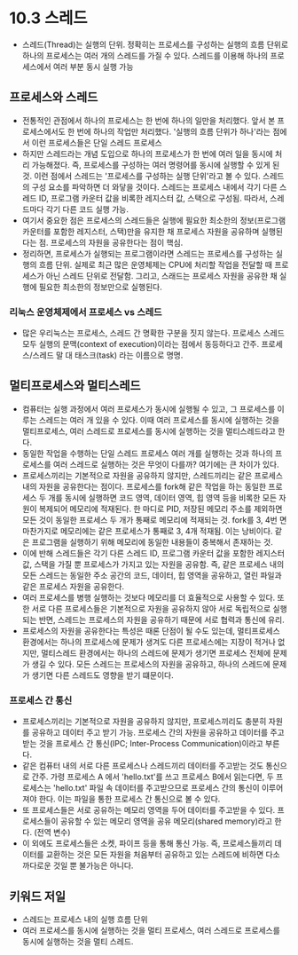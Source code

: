 # 10.3 스레드
- 스레드(Thread)는 실행의 단위. 정확히는 프로세스를 구성하는 실행의 흐름 단위로 하나의 프로세스는 여러 개의 스레드를 가질 수 있다. 스레드를 이용해 하나의 프로세스에서 여러 부분 동시 실행 가능

## 프로세스와 스레드
- 전통적인 관점에서 하나의 프로세스는 한 번에 하나의 일만을 처리했다. 앞서 본 프로세스에서도 한 번에 하나의 작업만 처리했다. '실행의 흐름 단위가 하나'라는 점에서 이런 프로세스들은 
단일 스레드 프로세스
- 하지만 스레드라는 개념 도입으로 하나의 프로세스가 한 번에 여러 일을 동시에 처리 가능해졌다. 즉, 프로세스를 구성하는 여러 명령어를 동시에 실행할 수 있게 된 것. 이런 점에서 스레드는 '프로세스를
구성하는 실행 단위'라고 볼 수 있다. 스레드의 구성 요소를 파악하면 더 와닿을 것이다. 스레드는 프로세스 내에서 각기 다른 스레드 ID, 프로그램 카운터 값을 비록한 레지스터 값, 스택으로 구성됨.
따라서, 스레드마다 각기 다른 코드 실행 가능.
- 여기서 중요한 점은 프로세스의 스레드들은 실행에 필요한 최소한의 정보(프로그램 카운터를 포함한 레지스터, 스택)만을 유지한 채 프로세스 자원을 공유하며 실행된다는 점. 프로세스의 자원을 공유한다는
점이 핵심.
- 정리하면, 프로세스가 실행되는 프로그램이라면 스레드는 프로세스를 구성하는 실행의 흐름 단위. 실제로 최근 많은 운영체제는 CPU에 처리할 작업을 전달할 때 프로세스가 아닌 스레드 단위로 전달함.
그리고, 스래드는 프로세스 자원을 공유한 채 실행에 필요한 최소한의 정보만으로 실행된다.

### 리눅스 운영체제에서 프로세스 vs 스레드
- 많은 우리눅스는 프로세스, 스레드 간 명확한 구분을 짓지 않는다. 프로세스 스레드 모두 실행의 문맥(context of execution)이라는 점에서 동등하다고 간주. 프로세스/스레드 말 대 태스크(task)
라는 이름으로 명명.

## 멀티프로세스와 멀티스레드
- 컴퓨터는 실행 과정에서 여러 프로세스가 동시에 실행될 수 있고, 그 프로세스를 이루는 스레드는 여러 개 있을 수 있다. 이때 여러 프로세스를 동시에 실행하는 것을 멀티프로세스, 여러 스레드로
프로세스를 동시에 실행하는 것을 멀티스레드라고 한다.
- 동일한 작업을 수행하는 단일 스레드 프로세스 여러 개를 실행하는 것과 하나의 프로세스를 여러 스레드로 실행하는 것은 무엇이 다를까? 여기에는 큰 차이가 있다.
- 프로세스끼리는 기본적으로 자원을 공유하지 않지만, 스레드끼리는 같은 프로세스 내의 자원을 공유한다는 점이다. 프로세스를 fork해 같은 작업을 하는 동일한 프로세스 두 개를 동시에 실행하면
코드 영역, 데이터 영역, 힙 영역 등을 비록한 모든 자원이 복제되어 메모리에 적재된다. 한 마디로 PID, 저장된 메모리 주소를 제외하면 모든 것이 동일한 프로세스 두 개가 통째로 메모리에 적재되는 것.
fork를 3, 4번 면 마찬가지로 메모리에는 같은 프로세스가 통째로 3, 4개 적재됨. 이는 낭비이다. 같은 프로그램을 실행하기 위해 메모리에 동일한 내용들이 중복해서 존재하는 것.
- 이에 반해 스레드들은 각기 다른 스레드 ID, 프로그램 카운터 값을 포함한 레지스터 값, 스택을 가질 뿐 프로세스가 가지고 있는 자원을 공유함. 즉, 같은 프로세스 내의 모든 스레드는 동일한 주소 공간의
코드, 데이터, 힙 영역을 공유하고, 열린 파일과 같은 프로세스 자원을 공유한다. 
- 여러 프로세스를 병행 실행하는 것보다 메모리를 더 효율적으로 사용할 수 있다. 또한 서로 다른 프로세스들은 기본적으로 자원을 공유하지 않아 서로 독립적으로 실행되는 반면, 스레드는 프로세스의 자원을
공유하기 때문에 서로 협력과 통신에 유리.
- 프로세스의 자원을 공유한다는 특성은 때론 단점이 될 수도 있는데, 멀티프로세스 환경에서는 하나의 프로세스에 문제가 생겨도 다른 프로세스에는 지장이 적거나 없지만, 멀티스레드 환경에서는 하나의
스레드에 문제가 생기면 프로세스 전체에 문제가 생길 수 있다. 모든 스레드는 프로세스의 자원을 공유하고, 하나의 스레드에 문제가 생기면 다른 스레드도 영향을 받기 떄문이다.

### 프로세스 간 통신
- 프로세스끼리는 기본적으로 자원을 공유하지 않지만, 프로세스끼리도 충분히 자원를 공유하고 데이터 주고 받기 가능. 프로세스 간의 자원을 공유하고 데이터를 주고받는 것을 프로세스 간 통신(IPC;
Inter-Process Communication)이라고 부른다.
- 같은 컴퓨터 내의 서로 다른 프로세스나 스레드끼리 데이터를 주고받는 것도 통신으로 간주. 가령 프로세스 A 에서 'hello.txt'를 쓰고 프로세스 B에서 읽는다면, 두 프로세스는 'hello.txt' 파일
속 데이터를 주고받으므로 프로세스 간의 통신이 이루어져야 한다. 이는 파일을 통한 프로세스 간 통신으로 볼 수 있다.
- 또 프로세스들은 서로 공유하는 메모리 영역을 두어 데이터를 주고받을 수 있다. 프로세스들이 공유할 수 있는 메모리 영역을 공유 메모리(shared memory)라고 한다. (전역 변수)
- 이 외에도 프로세스들은 소켓, 파이프 등을 통해 통신 가능. 즉, 프로세스들끼리 데이터를 교환하는 것은 모든 자원을 처음부터 공유하고 있는 스레드에 비하면 다소 까다로운 것일 뿐 불가능은 아니다.

## 키워드 저일
- 스레드는 프로세스 내의 실행 흐름 단위
- 여러 프로세스를 동시에 실행하는 것을 멀티 프로세스, 여러 스레드로 프로세스를 동시에 실행하는 것을 멀티 스레드.
